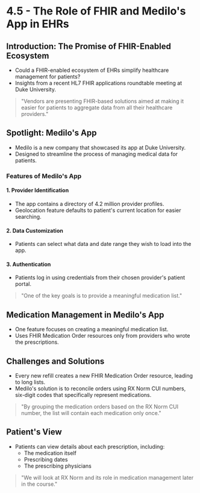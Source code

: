 # 4.5 - The Role of FHIR and Medilo's App in EHRs

## Introduction: The Promise of FHIR-Enabled Ecosystem
- Could a FHIR-enabled ecosystem of EHRs simplify healthcare management for patients?
- Insights from a recent HL7 FHIR applications roundtable meeting at Duke University.
> "Vendors are presenting FHIR-based solutions aimed at making it easier for patients to aggregate data from all their healthcare providers."

## Spotlight: Medilo's App
- Medilo is a new company that showcased its app at Duke University.
- Designed to streamline the process of managing medical data for patients.

### Features of Medilo's App

#### 1. Provider Identification
- The app contains a directory of 4.2 million provider profiles.
- Geolocation feature defaults to patient's current location for easier searching.

#### 2. Data Customization
- Patients can select what data and date range they wish to load into the app.

#### 3. Authentication
- Patients log in using credentials from their chosen provider's patient portal.
> "One of the key goals is to provide a meaningful medication list."

## Medication Management in Medilo's App
- One feature focuses on creating a meaningful medication list.
- Uses FHIR Medication Order resources only from providers who wrote the prescriptions.

## Challenges and Solutions
- Every new refill creates a new FHIR Medication Order resource, leading to long lists.
- Medilo's solution is to reconcile orders using RX Norm CUI numbers, six-digit codes that specifically represent medications.
> "By grouping the medication orders based on the RX Norm CUI number, the list will contain each medication only once."

## Patient's View
- Patients can view details about each prescription, including:
  - The medication itself
  - Prescribing dates
  - The prescribing physicians
> "We will look at RX Norm and its role in medication management later in the course."


